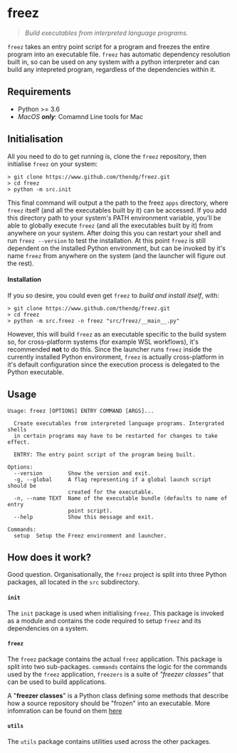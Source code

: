 # freez
> *Build executables from interpreted language programs.*


`freez` takes an entry point script for a program and freezes the entire program into an executable file. `freez` has automatic dependency resolution built in, so can be used on any system with a python interpreter and can build any intepreted program, regardless of the dependencies within it.

## Requirements
- Python >= 3.6
- *MacOS **only***: Comamnd Line tools for Mac

## Initialisation
All you need to do to get running is, clone the `freez` repository, then initialise `freez` on your system:

```
> git clone https://www.github.com/thendg/freez.git
> cd freez
> python -m src.init
```

This final command will output a the path to the freez `apps` directory, where `freez` itself (and all the executables built by it) can be accessed. If you add this directory path to your system's PATH environment variable, you'll be able to globally execute `freez` (and all the executables built by it) from anywhere on your system. After doing this you can restart your shell and run `freez --version`  to test the installation. At this point `freez` is still dependent on the installed Python environment, but can be invoked by it's name `freez` from anywhere on the system (and the launcher will figure out the rest).

#### **Installation**
If you so desire, you could even get `freez` to *build and install itself*, with:

```
> git clone https://www.github.com/thendg/freez.git
> cd freez
> python -m src.freez -n freez "src/freez/__main__.py"
```

However, this will build `freez` as an executable specific to the build system so, for cross-platform systems (for example WSL workflows), it's recommended **not** to do this. Since the launcher runs `freez` inside the currently installed Python environment, `freez` is actually cross-platform in it's default configuration since the execution process is delegated to the Python executable.

## Usage
```
Usage: freez [OPTIONS] ENTRY COMMAND [ARGS]...

  Create executables from interpreted language programs. Intergrated shells
  in certain programs may have to be restarted for changes to take effect.

  ENTRY: The entry point script of the program being built.

Options:
  --version        Show the version and exit.
  -g, --global     A flag representing if a global launch script should be
                   created for the executable.
  -n, --name TEXT  Name of the executable bundle (defaults to name of entry
                   point script).
  --help           Show this message and exit.

Commands:
  setup  Setup the Freez environment and launcher.
```

## How does it work?
Good question. Organisationally, the `freez` project is split into three Python packages, all located in the `src` subdirectory.

#### **`init`**
The `init` package is used when initialising `freez`. This package is invoked as a module and contains the code required to setup `freez` and its dependencies on a system. 

#### **`freez`**
The `freez` package contains the actual `freez` application. This package is split into two sub-packages. `commands` contains the logic for the commands used by the `freez` application, `freezers` is a suite of *"freezer classes"* that can be used to build applications.

A "**freezer classes**" is a Python class defining some methods that describe how a source repository should be "frozen" into an executable. More infomration can be found on them [here](src/freez/freezers/README.md)

#### **`utils`**
The `utils` package contains utilities used across the other packages.